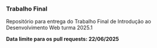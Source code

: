 ### Trabalho Final

Repositório para entrega do Trabalho Final de Introdução ao Desenvolvimento Web turma 2025.1


**Data limite para os pull requests: 22/06/2025**



